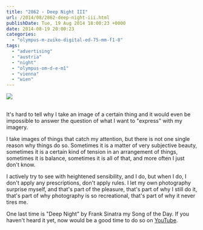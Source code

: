```yaml
---
title: "2862 - Deep Night III"
url: /2014/08/2862-deep-night-iii.html
publishDate: Tue, 19 Aug 2014 18:00:23 +0000
date: 2014-08-19 20:00:23
categories: 
  - "olympus-m-zuiko-digital-ed-75-mm-f1-8"
tags: 
  - "advertising"
  - "austria"
  - "night"
  - "olympus-om-d-e-m1"
  - "vienna"
  - "wien"
---
```

<div class="container">
<div class="center"><a target="_blank" href="https://d25zfm9zpd7gm5.cloudfront.net/1200x1200/2014/20140728_002104_lr.jpg"><img src="https://d25zfm9zpd7gm5.cloudfront.net/0600x0600/2014/20140728_002104_lr.jpg" /></a></div>
</div>
<br />

It's hard to tell why I take an image of a certain thing and it would even be impossible to answer the question of what I want to "express" with my imagery. 

I take images of things that catch my attention, but there is not one single reason why things do so. Sometimes it is a matter of very subjective beauty, sometimes it is a certain kind of tension in an arrangement of things, sometimes it is balance, sometimes it is all of that, and more often I just don't know.

I actively try to see with heightened sensibility, and I do, but when I do, I don't apply any prescriptions, don't apply rules. I let my own photography surprise myself, and that's part of the pleasure, that's part of why I still do it, that's part of why photography is so recreational, that's part of why it never tires me.

One last time is "Deep Night" by Frank Sinatra my Song of the Day. If you haven't heard it yet, now would be a good time to do so on <a href="https://www.youtube.com/watch?v=9Il8qO9OnfA" target="_blank">YouTube</a>.
